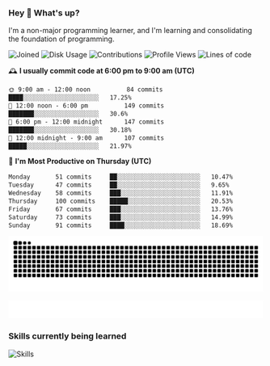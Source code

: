 ### Hey :wave: What's up?

I'm a non-major programming learner, and I'm learning and consolidating the foundation of programming.

<!--START_SECTION:waka-->
![Joined](http://img.shields.io/badge/Joined-6%20years%20ago-6D67E4?style=flat&labelColor=453C67)
![Disk Usage](http://img.shields.io/badge/Github%27s%20Storage-592.4%20MB-FD841F?style=flat&labelColor=E14D2A)
![Contributions](http://img.shields.io/badge/Contributions%20in%202023-97-7DCE13?style=flat&labelColor=2B7A0B)
![Profile Views](http://img.shields.io/badge/Profile%20Views-1-3AB4F2?style=flat&labelColor=0078AA)
![Lines of code](https://img.shields.io/badge/Lines%20of%20code-2%20Million%20Lines%20of%20code-FF8B8B?style=flat&labelColor=EB4747)

🕰️ **I usually commit code at 6:00 pm to 9:00 am (UTC)** 

```text
🌞 9:00 am - 12:00 noon          84 commits     ████░░░░░░░░░░░░░░░░░░░░░   17.25% 
🌆 12:00 noon - 6:00 pm          149 commits    ███████░░░░░░░░░░░░░░░░░░   30.6% 
🌃 6:00 pm - 12:00 midnight      147 commits    ███████░░░░░░░░░░░░░░░░░░   30.18% 
🌙 12:00 midnight - 9:00 am      107 commits    █████░░░░░░░░░░░░░░░░░░░░   21.97%
```
📅 **I'm Most Productive on Thursday (UTC)** 

```text
Monday       51 commits     ██░░░░░░░░░░░░░░░░░░░░░░░   10.47% 
Tuesday      47 commits     ██░░░░░░░░░░░░░░░░░░░░░░░   9.65% 
Wednesday    58 commits     ███░░░░░░░░░░░░░░░░░░░░░░   11.91% 
Thursday     100 commits    █████░░░░░░░░░░░░░░░░░░░░   20.53% 
Friday       67 commits     ███░░░░░░░░░░░░░░░░░░░░░░   13.76% 
Saturday     73 commits     ███░░░░░░░░░░░░░░░░░░░░░░   14.99% 
Sunday       91 commits     ████░░░░░░░░░░░░░░░░░░░░░   18.69%
```

<!--END_SECTION:waka-->

![Snake animation](https://raw.githubusercontent.com/dirname/dirname/output/snake.svg)

![metrics](github-metrics.svg)

### Skills currently being learned

![Skills](https://skillicons.dev/icons?i=linux,rust,go,solidity,typescript,bash,git,postgres,mysql,redis,mongo,docker,kubernetes,grafana,prometheus)
